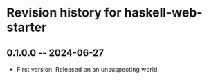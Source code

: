 # Revision history for haskell-web-starter

## 0.1.0.0 -- 2024-06-27

* First version. Released on an unsuspecting world.
